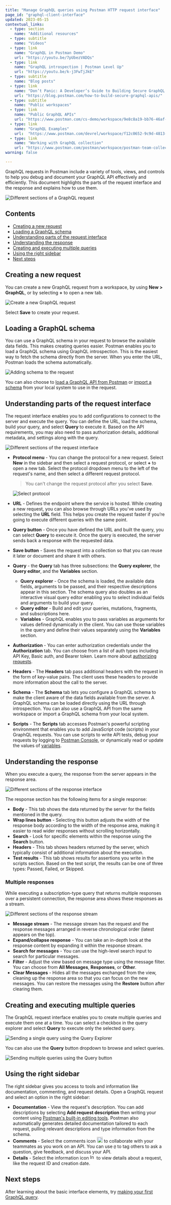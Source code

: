 ```yaml
---
title: "Manage GraphQL queries using Postman HTTP request interface"
page_id: "graphql-client-interface"
updated: 2023-05-15
contextual_links:
  - type: section
    name: "Additional resources"
  - type: subtitle
    name: "Videos"
  - type: link
    name: "GraphQL in Postman Demo"
    url: "https://youtu.be/7pUbezVADQs"
  - type: link
    name: "GraphQL introspection | Postman Level Up"
    url: "https://youtu.be/k-j3FwTjJkE"
  - type: subtitle
    name: "Blog posts"
  - type: link
    name: "Don’t Panic: A Developer’s Guide to Building Secure GraphQL APIs"
    url: "https://blog.postman.com/how-to-build-secure-graphql-apis/"
  - type: subtitle
    name: "Public workspaces"
  - type: link
    name: "Public GraphQL APIs"
    url: "https://www.postman.com/cs-demo/workspace/9e8c8a19-bb76-46af-9e8d-5747bf8fcce5"
  - type: link
    name: "GraphQL Examples"
    url:  "https://www.postman.com/devrel/workspace/f12c0652-9c9d-4813-968b-c8ed0b3f0022"
  - type: link
    name: "Working with GraphQL collection"
    url: "https://www.postman.com/postman/workspace/postman-team-collections/collection/1559645-c0dd3eb3-5258-4ddd-a6e4-2780c5212e33?ctx=documentation"
warning: false

---
```


GraphQL requests in Postman include a variety of tools, views, and controls to help you debug and document your GraphQL API effectively and efficiently. This document highlights the parts of the request interface and the response and explains how to use them.

<img src="https://assets.postman.com/postman-docs/v10/graphql-request-full-view-v10-2.jpg" alt="Different sections of a GraphQL request">

## Contents

* [Creating a new request](#creating-a-new-request)
* [Loading a GraphQL schema](#loading-a-graphql-schema)
* [Understanding parts of the request interface](#understanding-parts-of-the-request-interface)
* [Understanding the response](#understanding-the-response)
* [Creating and executing multiple queries](#creating-and-executing-multiple-queries)
* [Using the right sidebar](#using-the-right-sidebar)
* [Next steps](#next-steps)

## Creating a new request

You can create a new GraphQL request from a workspace, by using **New > GraphQL**, or by selecting **+** to open a new tab.

![Create a new GraphQL request](https://assets.postman.com/postman-docs/v10/graphql-create-new-3-v10.jpg)

Select **Save** to create your request.

## Loading a GraphQL schema

You can use a GraphQL schema in your request to browse the available data fields. This makes creating queries easier. Postman enables you to load a GraphQL schema using GraphQL introspection. This is the easiest way to fetch the schema directly from the server. When you enter the URL, Postman loads the schema automatically.

<img src="https://assets.postman.com/postman-docs/v10/loading-schema-v10.gif" alt="Adding schema to the request">

You can also choose to [load a GraphQL API from Postman](/docs/designing-and-developing-your-api/importing-an-api/) or [import a schema](/docs/getting-started/importing-and-exporting/importing-data/) from your local system to use in the request.

## Understanding parts of the request interface

The request interface enables you to add configurations to connect to the server and execute the query. You can define the URL, load the schema, build your query, and select **Query** to execute it. Based on the API requirements, you may also need to pass authorization details, additional metadata, and settings along with the query.

<img src="https://assets.postman.com/postman-docs/v10/graphql-request-section-v10.jpg" alt="Different sections of the request interface">

* **Protocol menu** - You can change the protocol for a new request. Select **New** in the sidebar and then select a request protocol, or select **+** to open a new tab. Select the protocol dropdown menu to the left of the request's name, and then select a different request protocol.

    > You can't change the request protocol after you select **Save**.

    <img src="https://assets.postman.com/postman-docs/v10/select-protocol-v10.gif" alt="Select protocol" />

* **URL** - Defines the endpoint where the service is hosted. While creating a new request, you can also browse through URLs you've used by selecting the **URL** field. This helps you create the request faster if you’re going to execute different queries with the same point.
* **Query button** - Once you have defined the URL and built the query, you can select **Query** to execute it. Once the query is executed, the server sends back a response with the requested data.
* **Save button** - Saves the request into a collection so that you can reuse it later or document and share it with others.
* **Query** - the **Query** tab has three subsections: the **Query explorer**, the **Query editor**, and the **Variables** section.
    * **Query explorer** - Once the schema is loaded, the available data fields, arguments to be passed, and their respective descriptions appear in this section. The schema query also doubles as an interactive visual query editor enabling you to select individual fields and arguments to build your query.
    * **Query editor** - Build and edit your queries, mutations, fragments, and subscriptions here.
    * **Variables** - GraphQL enables you to pass variables as arguments for values defined dynamically in the client. You can use those variables in the query and define their values separately using the **Variables** section.
* **Authorization** - You can enter authorization credentials under the **Authorization** tab. You can choose from a list of auth types including API Key, Basic auth, and Bearer token. Learn more about [authorizing requests](/docs/sending-requests/authorization/authorization).
* **Headers** - The **Headers** tab pass additional headers with the request in the form of key-value pairs. The client uses these headers to provide more information about the call to the server.
* **Schema** - The **Schema** tab lets you configure a GraphQL schema to make the client aware of the data fields available from the server. A GraphQL schema can be loaded directly using the URL through introspection. You can also use a GraphQL API from the same workspace or import a GraphQL schema from your local system.
* **Scripts** - The **Scripts** tab accesses Postman's powerful scripting environment that enables you to add JavaScript code (scripts) in your GraphQL requests. You can use scripts to write API tests, debug your requests by logging to [Postman Console](https://learning.postman.com/docs/sending-requests/troubleshooting-api-requests/), or dynamically read or update the values of [variables](https://learning.postman.com/docs/sending-requests/variables/).

## Understanding the response

When you execute a query, the response from the server appears in the response area.

<img src="https://assets.postman.com/postman-labs-docs/graphql-docs/response.jpg" alt="Different sections of the response interface">

The response section has the following items for a single response:

* **Body** - This tab shows the data returned by the server for the fields mentioned in the query.
* **Wrap lines button** - Selecting this button adjusts the width of the response body according to the width of the response area, making it easier to read wider responses without scrolling horizontally.
* **Search** - Look for specific elements within the response using the **Search** button.
* **Headers** - This tab shows headers returned by the server, which typically consist of additional information about the execution.
* **Test results** - This tab shows results for assertions you write in the scripts section. Based on the test script, the results can be one of three types: Passed, Failed, or Skipped.

### Multiple responses

While executing a subscription-type query that returns multiple responses over a persistent connection, the response area shows these responses as a stream.

<img src="https://assets.postman.com/postman-labs-docs/graphql-docs/response-stream.jpg" alt="Different sections of the response stream">

* **Message stream** - The message stream has the request and the response messages arranged in reverse chronological order (latest appears on the top).
* **Expand/collapse response** - You can take an in-depth look at the response content by expanding it within the response stream.
* **Search for messages** - You can use the high-level search input to search for particular messages.
* **Filter** - Adjust the view based on message type using the message filter. You can choose from **All Messages**, **Responses**, or **Other**.
* **Clear Messages** - Hides all the messages exchanged from the view, cleaning up the response area so that you can focus on the new messages. You can restore the messages using the **Restore** button after clearing them.

## Creating and executing multiple queries

The GraphQL request interface enables you to create multiple queries and execute them one at a time. You can select a checkbox in the query explorer and select **Query** to execute only the selected query.

<img src="https://assets.postman.com/postman-docs/v10/sending-multiquery-v10-1.gif" alt="Sending a single query using the Query Explorer">

You can also use the **Query** button dropdown to browse and select queries.

<img src="https://assets.postman.com/postman-labs-docs/graphql-docs/multiquery-switcher.jpg" alt="Sending multiple queries using the Query button">

## Using the right sidebar

The right sidebar gives you access to tools and information like documentation, commenting, and request details. Open a GraphQL request and select an option in the right sidebar:

* **Documentation** - View the request's description. You can add descriptions by selecting **Add request description** then writing your content using [Postman's built-in editing tools](/docs/publishing-your-api/authoring-your-documentation/#writing-descriptions-in-the-postman-editor/). Postman also automatically generates detailed documentation tailored to each request, pulling relevant descriptions and type information from the schema.
* **Comments** - Select the comments icon	<img alt="Comments icon" src="https://assets.postman.com/postman-docs/icon-comments-v9.jpg#icon" width="18px"> to collaborate with your teammates as you work on an API. You can use `@` to tag others to ask a question, give feedback, and discuss your API.
* **Details** - Select the information icon <img alt="Information icon" src="https://assets.postman.com/postman-docs/icon-information-v9-5.jpg#icon" width="16px"> to view details about a request, like the request ID and creation date.

## Next steps

After learning about the basic interface elements, try [making your first GraphQL query](/docs/sending-requests/graphql/graphql-client-first-request/).

